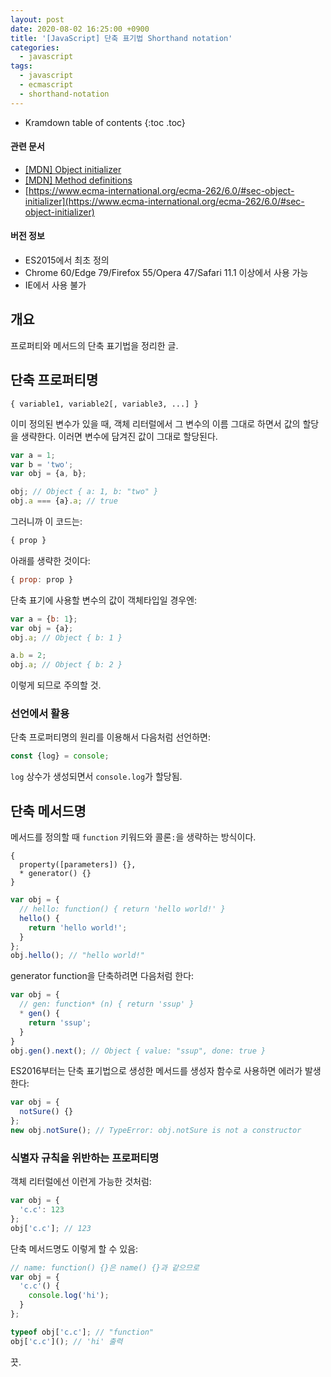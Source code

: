 ```yaml
---
layout: post
date: 2020-08-02 16:25:00 +0900
title: '[JavaScript] 단축 표기법 Shorthand notation'
categories:
  - javascript
tags:
  - javascript
  - ecmascript
  - shorthand-notation
---
```


* Kramdown table of contents
{:toc .toc}

#### 관련 문서

- [\[MDN\] Object initializer](https://developer.mozilla.org/en-US/docs/Web/JavaScript/Reference/Operators/Object_initializer)
- [\[MDN\] Method definitions](https://developer.mozilla.org/en-US/docs/Web/JavaScript/Reference/Functions/Method_definitions)
- [https://www.ecma-international.org/ecma-262/6.0/#sec-object-initializer](https://www.ecma-international.org/ecma-262/6.0/#sec-object-initializer)

#### 버전 정보

- ES2015에서 최초 정의
- Chrome 60/Edge 79/Firefox 55/Opera 47/Safari 11.1 이상에서 사용 가능
- IE에서 사용 불가


## 개요

프로퍼티와 메서드의 단축 표기법을 정리한 글.


## 단축 프로퍼티명

```
{ variable1, variable2[, variable3, ...] }
```

이미 정의된 변수가 있을 때, 객체 리터럴에서 그 변수의 이름 그대로 하면서 값의 할당을 생략한다. 이러면 변수에 담겨진 값이 그대로 할당된다.

```js
var a = 1;
var b = 'two';
var obj = {a, b};

obj; // Object { a: 1, b: "two" }
obj.a === {a}.a; // true
```

그러니까 이 코드는:

```js
{ prop }
```

아래를 생략한 것이다:

```js
{ prop: prop }
```

단축 표기에 사용할 변수의 값이 객체타입일 경우엔:

```js
var a = {b: 1};
var obj = {a};
obj.a; // Object { b: 1 }

a.b = 2;
obj.a; // Object { b: 2 }
```

이렇게 되므로 주의할 것.

### 선언에서 활용

단축 프로퍼티명의 원리를 이용해서 다음처럼 선언하면:

```js
const {log} = console;
```

`log` 상수가 생성되면서 `console.log`가 할당됨.


## 단축 메서드명

메서드를 정의할 때 `function` 키워드와 콜론`:`을 생략하는 방식이다.

```
{
  property([parameters]) {},
  * generator() {}
}
```

```js
var obj = {
  // hello: function() { return 'hello world!' }
  hello() {
    return 'hello world!';
  }
};
obj.hello(); // "hello world!"
```

generator function을 단축하려면 다음처럼 한다:

```js
var obj = {
  // gen: function* (n) { return 'ssup' }
  * gen() {
    return 'ssup';
  }
}
obj.gen().next(); // Object { value: "ssup", done: true }
```

ES2016부터는 단축 표기법으로 생성한 메서드를 생성자 함수로 사용하면 에러가 발생한다:

```js
var obj = {
  notSure() {}
};
new obj.notSure(); // TypeError: obj.notSure is not a constructor
```

### 식별자 규칙을 위반하는 프로퍼티명

객체 리터럴에선 이런게 가능한 것처럼:

```js
var obj = {
  'c.c': 123
};
obj['c.c']; // 123
```

단축 메서드명도 이렇게 할 수 있음:

```js
// name: function() {}은 name() {}과 같으므로
var obj = {
  'c.c'() {
    console.log('hi');
  }
};

typeof obj['c.c']; // "function"
obj['c.c'](); // 'hi' 출력
```

끗.
